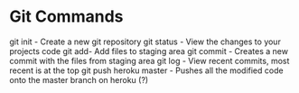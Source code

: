 # Git Commands

git init - Create a new git repository
git status - View the changes to your projects code
git add- Add files to staging area
git commit - Creates a new commit with the files from staging area
git log - View recent commits, most recent is at the top
git push heroku master - Pushes all the modified code onto the master branch on heroku (?)